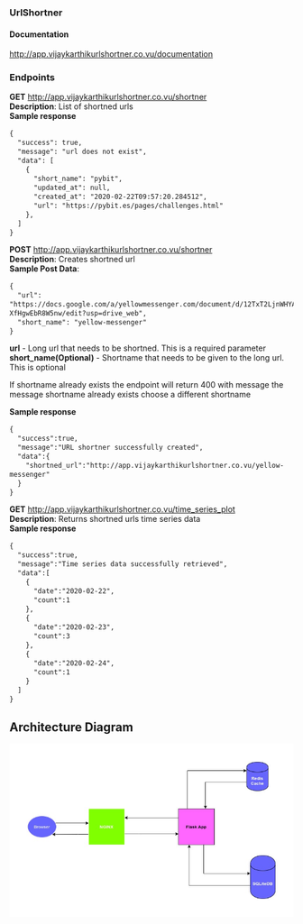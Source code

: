 ### UrlShortner

#### Documentation
http://app.vijaykarthikurlshortner.co.vu/documentation

### Endpoints

**GET**  http://app.vijaykarthikurlshortner.co.vu/shortner  
**Description**: List of shortned urls  
**Sample response**  
```
{
  "success": true,
  "message": "url does not exist",
  "data": [
    {
      "short_name": "pybit",
      "updated_at": null,
      "created_at": "2020-02-22T09:57:20.284512",
      "url": "https://pybit.es/pages/challenges.html"
    },
  ]
}
```
**POST** http://app.vijaykarthikurlshortner.co.vu/shortner  
**Description**: Creates shortned url  
**Sample Post Data**:  
```
{
  "url": "https://docs.google.com/a/yellowmessenger.com/document/d/12TxT2LjnWHYAuHGq5yQBxj3IVUehW-XfHgwEbR8W5nw/edit?usp=drive_web",
  "short_name": "yellow-messenger"
}
```
**url** - Long url that needs to be shortned. This is a required parameter  
**short_name(Optional)** - Shortname that needs to be given to the long url. This is optional  

If shortname already exists the endpoint will return 400 with message the message shortname already exists choose a different shortname  

**Sample response**
```
{
  "success":true,  
  "message":"URL shortner successfully created",  
  "data":{
    "shortned_url":"http://app.vijaykarthikurlshortner.co.vu/yellow-messenger"  
  }
}
```
**GET** http://app.vijaykarthikurlshortner.co.vu/time_series_plot  
**Description**: Returns shortned urls time series data  
**Sample response**  
```
{
  "success":true,  
  "message":"Time series data successfully retrieved",  
  "data":[
    {
      "date":"2020-02-22",  
      "count":1  
    },  
    {
      "date":"2020-02-23",  
      "count":3  
    },  
    {
      "date":"2020-02-24",  
      "count":1  
    } 
  ]
}
```

## Architecture Diagram

![](URLShortner.jpg)
